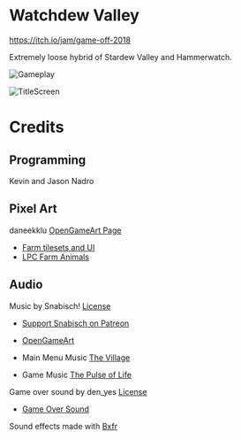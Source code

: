 # Watchdew Valley
https://itch.io/jam/game-off-2018

Extremely loose hybrid of Stardew Valley and Hammerwatch.

![Gameplay](https://github.com/jnadro/farm_jam/blob/master/screenshots/gameplay.JPG)

![TitleScreen](https://github.com/jnadro/farm_jam/blob/master/screenshots/title_screen.JPG)

# Credits

## Programming

Kevin and Jason Nadro

## Pixel Art
daneekklu [OpenGameArt Page](https://opengameart.org/users/daneeklu)

- [Farm tilesets and UI](https://opengameart.org/content/lpc-farming-tilesets-magic-animations-and-ui-elements)
- [LPC Farm Animals](https://opengameart.org/content/lpc-style-farm-animals)

## Audio

Music by Snabisch! [License](https://creativecommons.org/licenses/by/3.0/)
- [Support Snabisch on Patreon](https://www.patreon.com/Snabisch)
- [OpenGameArt](https://opengameart.org/users/snabisch)

- Main Menu Music [The Village](https://opengameart.org/content/the-village-nes-version)
- Game Music [The Pulse of Life](https://opengameart.org/content/the-pulse-of-life)

Game over sound by den_yes [License](https://creativecommons.org/licenses/by/4.0/)
- [Game Over Sound](https://opengameart.org/content/game-over-soundold-school)

Sound effects made with [Bxfr](https://www.bfxr.net/)
